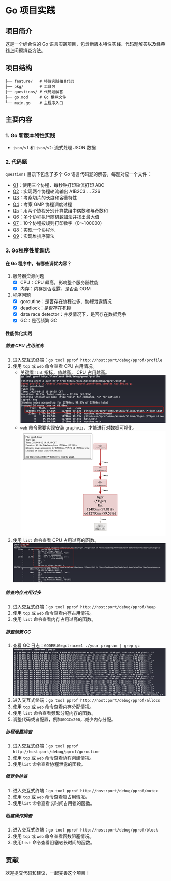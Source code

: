 # Go 项目实践

## 项目简介

这是一个综合性的 Go 语言实践项目，包含新版本特性实践、代码题解答以及经典线上问题排查方法。

## 项目结构

```
├── feature/   # 特性实践相关代码
├── pkg/       # 工具包
├── questions/ # 代码题解答
├── go.mod     # Go 模块文件
└── main.go    # 主程序入口
```

## 主要内容

### 1. Go 新版本特性实践

- `json/v1` 和 `json/v2`: 流式处理 JSON 数据

### 2. 代码题

`questions` 目录下包含了多个 Go 语言代码题的解答，每题对应一个文件：

- [Q1](./questions/q1.go)：使用三个协程，每秒钟打印轮流打印 ABC
- [Q2](./questions/q2.go)：实现两个协程轮流输出 A1B2C3 ... Z26
- [Q3](./questions/q3.go)：考察切片的长度和容量特性
- [Q4](./questions/q4.go)：考察 GMP 协程调度过程
- [Q5](./questions/q5.go)：用两个协程分别计算数组中偶数和与奇数和
- [Q6](./questions/q6.go)：多个协程执行随机数加法并找出最大值
- [Q7](./questions/q7.go)：10个协程按规则打印数字（0～100000）
- [Q8](./questions/q8.go)：实现一个协程池
- [Q9](./questions/q9.go)：实现堆排序算法

### 3. Go程序性能调优

#### 在 Go 程序中，有哪些调优内容？

1. 服务器资源问题
    - [x] CPU：CPU 飙高，影响整个服务器性能
    - [x] 内存：内存是否泄露、是否会 OOM
2. 程序问题
    - [x] goroutine：是否存在协程过多、协程泄露情况
    - [x] deadlock：是否存在死锁
    - [x] data race detector：并发情况下，是否存在数据竞争
    - [x] GC：是否频繁 GC

#### 性能优化实践

##### 排查 CPU 占用过高

1. 进入交互式终端：`go tool pprof http://host:port/debug/pprof/profile`
2. 使用 `top` 或 `web` 命令查看 CPU 占用情况。
    - 关键看`flat` 指标，值越高， CPU 占用越高。
      ![img.png](images/img2.png)
    - `web` 命令需要实现安装 `graphviz`，才能进行对数据可视化。
      ![img.png](images/img.png)
3. 使用 `list` 命令查看 CPU 占用过高的函数。
![img.png](images/img3.png)

##### 排查内存占用过多
1. 进入交互式终端：`go tool pprof http://host:port/debug/pprof/heap`
2. 使用 `top` 或 `web` 命令查看内存占用情况。
3. 使用 `list` 命令查看内存占用过高的函数。

##### 排查频繁 GC
1. 查看 GC 日志：`GODEBUG=gctrace=1 ./your program | grep gc`
   ![img_1.png](images/img_1.png)
2. 进入交互式终端：`go tool pprof http://host:port/debug/pprof/allocs`
3. 使用 `top` 或 `web` 命令查看内存分配情况。
4. 使用 `list` 命令查看频繁分配内存的函数。
5. 调整代码或者配置，例如`GOGC=200`，减少内存分配。


##### 协程泄露排查
1. 进入交互式终端：`go tool pprof http://host:port/debug/pprof/goroutine`
2. 使用 `top` 或 `web` 命令查看协程创建情况。
3. 使用`list` 命令查看协程泄露的函数。

##### 锁竞争排查
1. 进入交互式终端：`go tool pprof http://host:port/debug/pprof/mutex`
2. 使用 `top` 或 `web` 命令查看锁占用情况。
3. 使用`list` 命令查看长时间占用锁的函数。

##### 阻塞操作排查
1. 进入交互式终端：`go tool pprof http://host:port/debug/pprof/block`
2. 使用 `top` 或 `web` 命令查看函数阻塞情况。
3. 使用`list` 命令查看阻塞较长时间的函数。

## 贡献

欢迎提交代码和建议，一起完善这个项目！